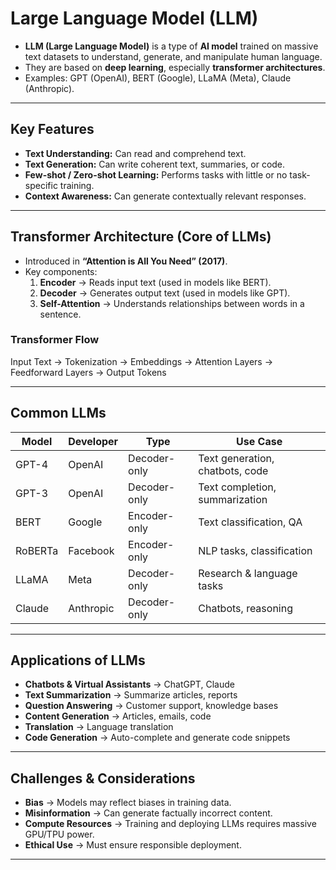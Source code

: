 # Large Language Model (LLM)

- **LLM (Large Language Model)** is a type of **AI model** trained on massive text datasets to understand, generate, and manipulate human language.  
- They are based on **deep learning**, especially **transformer architectures**.  
- Examples: GPT (OpenAI), BERT (Google), LLaMA (Meta), Claude (Anthropic).

---

## Key Features

- **Text Understanding:** Can read and comprehend text.  
- **Text Generation:** Can write coherent text, summaries, or code.  
- **Few-shot / Zero-shot Learning:** Performs tasks with little or no task-specific training.  
- **Context Awareness:** Can generate contextually relevant responses.  

---

## Transformer Architecture (Core of LLMs)

- Introduced in **“Attention is All You Need” (2017)**.  
- Key components:  
  1. **Encoder** → Reads input text (used in models like BERT).  
  2. **Decoder** → Generates output text (used in models like GPT).  
  3. **Self-Attention** → Understands relationships between words in a sentence.  

### Transformer Flow

Input Text → Tokenization → Embeddings → Attention Layers → Feedforward Layers → Output Tokens

---

## Common LLMs

| Model | Developer | Type | Use Case |
|-------|-----------|------|---------|
| GPT-4 | OpenAI | Decoder-only | Text generation, chatbots, code |
| GPT-3 | OpenAI | Decoder-only | Text completion, summarization |
| BERT | Google | Encoder-only | Text classification, QA |
| RoBERTa | Facebook | Encoder-only | NLP tasks, classification |
| LLaMA | Meta | Decoder-only | Research & language tasks |
| Claude | Anthropic | Decoder-only | Chatbots, reasoning |

---

## Applications of LLMs

- **Chatbots & Virtual Assistants** → ChatGPT, Claude  
- **Text Summarization** → Summarize articles, reports  
- **Question Answering** → Customer support, knowledge bases  
- **Content Generation** → Articles, emails, code  
- **Translation** → Language translation  
- **Code Generation** → Auto-complete and generate code snippets  

---

## Challenges & Considerations

- **Bias** → Models may reflect biases in training data.  
- **Misinformation** → Can generate factually incorrect content.  
- **Compute Resources** → Training and deploying LLMs requires massive GPU/TPU power.  
- **Ethical Use** → Must ensure responsible deployment.  

---
